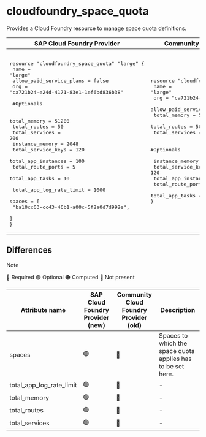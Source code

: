 # cloudfoundry_space_quota

Provides a Cloud Foundry resource to manage space quota definitions.

|  SAP Cloud Foundry Provider |Community Cloud Foundry Provider |
| -- | -- |
|  <pre></br>resource "cloudfoundry_space_quota" "large" {</br>  name                     = "large"</br>  allow_paid_service_plans = false</br>  org                      = "ca721b24-e24d-4171-83e1-1ef6bd836b38"</br>  </br>  #Optionals</br>  </br>  total_memory             = 51200</br>  total_routes             = 50</br>  total_services           = 200</br>  instance_memory          = 2048</br>  total_service_keys       = 120</br>  total_app_instances      = 100</br>  total_route_ports        = 5</br>  total_app_tasks          = 10</br></br>  total_app_log_rate_limit = 1000</br>  spaces = [</br>    "ba10cc63-cc43-46b1-a00c-5f2a0d7d992e",</br>  ]</br>}</br></pre> |<pre>resource "cloudfoundry_space_quota" "large" {</br>    name                     = "large"</br>    org                      = "ca721b24-e24d-4171-83e1-1ef6bd836b38"</br>    allow_paid_service_plans = false</br>    total_memory             = 51200</br>    total_routes             = 50</br>    total_services           = 200</br>          </br>    #Optionals</br></br>    instance_memory          = 2048</br>    total_service_keys       = 120</br>    total_app_instances      = 100</br>    total_route_ports        = 5</br>    total_app_tasks          = 10</br>}</br></pre> |

## Differences

> [!NOTE]  
> 🔵 Required  🟢 Optional 🟠 Computed  🔴 Not present

| Attribute name | SAP Cloud Foundry Provider (new)|  Community Cloud Foundry Provider (old) | Description |
| --- | --- | --- | --- |
| spaces | 🟢 | 🔴 | Spaces to which the space quota applies has to be set here. |
| total_app_log_rate_limit | 🟢 | 🔴 | - |
| total_memory | 🟢 | 🔵 | - |
| total_routes | 🟢 | 🔵| - |
| total_services | 🟢 | 🔵 | - |
